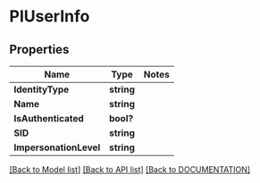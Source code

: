 # PIUserInfo

## Properties
Name | Type | Notes
------------ | ------------- | -------------
**IdentityType** | **string**
**Name** | **string**
**IsAuthenticated** | **bool?**
**SID** | **string**
**ImpersonationLevel** | **string**

[[Back to Model list]](../../DOCUMENTATION.md#documentation-for-models) [[Back to API list]](../../DOCUMENTATION.md#documentation-for-api-endpoints) [[Back to DOCUMENTATION]](../../DOCUMENTATION.md)
